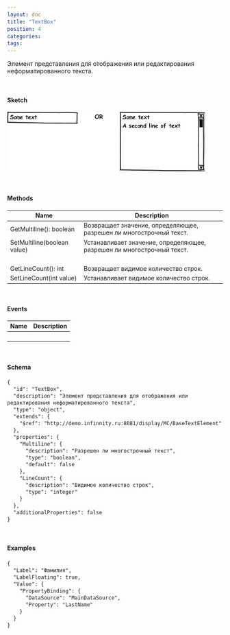 ```yaml
---
layout: doc
title: "TextBox"
position: 4
categories: 
tags: 
---
```


Элемент представления для отображения или редактирования неформатированного текста.

   

#### Sketch

![](TextBox.png)

   

#### Methods

|Name|Description|
|----|-----------|
|GetMultiline(): boolean|Возвращает значение, определяющее, разрешен ли многострочный текст.|
|SetMultiline(boolean value)|Устанавливает значение, определяющее, разрешен ли многострочный текст.|
| | |
|GetLineCount(): int|Возвращает видимое количество строк.|
|SetLineCount(int value)|Устанавливает видимое количество строк.|

   

#### Events

|Name|Description|
|----|-----------|
| | |

   

#### Schema  

```
{
  "id": "TextBox",
  "description": "Элемент представления для отображения или редактирования неформатированного текста",
  "type": "object",
  "extends": {
    "$ref": "http://demo.infinnity.ru:8081/display/MC/BaseTextElement"
  },
  "properties": {
    "Multiline": {
      "description": "Разрешен ли многострочный текст",
      "type": "boolean",
      "default": false
    },
    "LineCount": {
      "description": "Видимое количество строк",
      "type": "integer"
    }
  },
  "additionalProperties": false
}
```

  

#### Examples

```
{
  "Label": "Фамилия",
  "LabelFloating": true,
  "Value": {
    "PropertyBinding": {
      "DataSource": "MainDataSource",
      "Property": "LastName"
    }
  }
}
```

 

 

